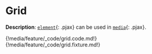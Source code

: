 # Grid

__Description__: [`element`](./../element/general.md){: .pjax} can be used in [`media`](./../media/general.md){: .pjax}.

{!media/feature/_code/grid.code.md!}
{!media/feature/_code/grid.fixture.md!}

<div class="end"></div>

